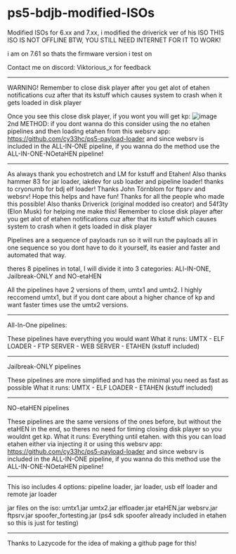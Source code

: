 # ps5-bdjb-modified-ISOs
Modified ISOs for 6.xx and 7.xx, i modified the driverick ver of his ISO
THIS ISO IS NOT OFFLINE BTW, YOU STILL NEED INTERNET FOR IT TO WORK!

i am on 7.61 so thats the firmware version i test on

Contact me on discord: Viktorious_x for feedback

***
WARNING! Remember to close disk player after you get alot of etahen notifications cuz after that its kstuff which causes system to crash when it gets loaded in disk player

Once you see this close disk player, if you wont you will get kp:
![image](https://github.com/user-attachments/assets/8c192a64-dcd8-489f-981e-37680ee40e22)
2nd METHOD: if you dont wanna do this consider using the no etahen pipelines and then loading etahen from this websrv app: https://github.com/cy33hc/ps5-payload-loader 
and since websrv is included in the ALL-IN-ONE pipeline, if you wanna do the method use the ALL-IN-ONE-NOetaHEN pipeline!

***

As always thank you echostretch and LM for kstuff and Etahen! Also thanks hammer 83 for jar loader, iakdev for usb loader and pipeline loader! thanks to cryonumb for bdj elf loader! Thanks John Törnblom for ftpsrv and websrv!
 Hope this helps and have fun! Thanks for all the people who made this possible! Also thanks Driverick (original modded iso creator) and 54f3ty (Elon Musk) for helping me make this!
Remember to close disk player after you get alot of etahen notifications cuz after that its kstuff which causes system to crash when it gets loaded in disk player

Pipelines are a sequence of payloads run so it will run the payloads all in one sequence so you dont have to do it yourself, its easier and faster and automated that way.

theres 8 pipelines in total, I will divide it into 3 categories: ALl-IN-ONE, Jailbreak-ONLY and NO-etaHEN

All the pipelines have 2 versions of them, umtx1 and umtx2. I highly reccomend umtx1, but if you dont care about a higher chance of kp and want faster times use the umtx2 versions.

__________________________________________________________________________________________________________________________________________________________________________________
All-In-One pipelines:

These pipelines have everything you would want
What it runs: UMTX - ELF LOADER - FTP SERVER - WEB SERVER - ETAHEN (kstuff included) 

__________________________________________________________________________________________________________________________________________________________________________________
Jailbreak-ONLY pipelines

These pipelines are more simplified and has the minimal you need as fast as possible
What it runs: UMTX - ELF LOADER - ETAHEN (kstuff included) 

__________________________________________________________________________________________________________________________________________________________________________________
NO-etaHEN pipelines

These pipelines are the same versions of the ones before, but without the etaHEN in the end, so theres no need for timing closing disk player so you wouldnt get kp.
What it runs: Everything until etahen.
with this you can load etahen either via injecting it or using this websrv app: https://github.com/cy33hc/ps5-payload-loader 
and since websrv is included in the ALL-IN-ONE pipeline, if you wanna do this method use the ALL-IN-ONE-NOetaHEN pipeline!

__________________________________________________________________________________________________________________________________________________________________________________

This iso includes 4 options: pipeline loader, jar loader, usb elf loader and remote jar loader

jar files on the iso: 
umtx1.jar
umtx2.jar
elfloader.jar
etaHEN.jar
websrv.jar
ftpsrv.jar
spoofer_fortesting.jar (ps4 sdk spoofer already included in etahen so this is just for testing)


__________________________________________________________________________________________________________________________________________________________________________________




Thanks to Lazycode for the idea of making a github page for this!
